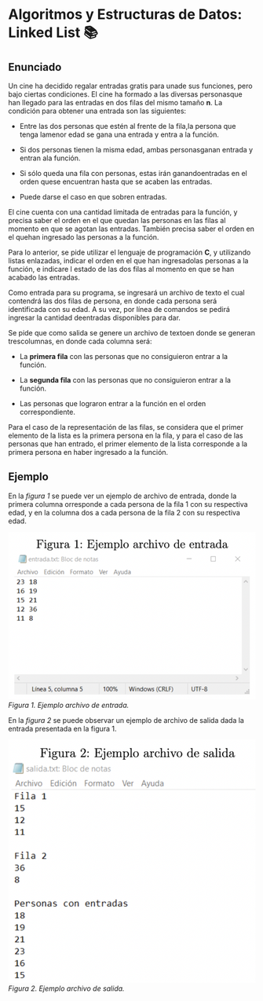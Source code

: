 # Algoritmos y Estructuras de Datos: Linked List 📚

## Enunciado

Un cine ha decidido regalar entradas gratis para unade sus funciones, pero bajo ciertas condiciones. El cine ha formado a las diversas personasque han llegado para las entradas en dos filas del mismo tamaño **n**. La condición para obtener una entrada son las siguientes:

- Entre las dos personas que estén al frente de la fila,la persona que tenga lamenor edad se gana una entrada y entra a la función.

- Si dos personas tienen la misma edad, ambas personasganan entrada y entran ala función.

- Si sólo queda una fila con personas, estas irán ganandoentradas en el orden quese encuentran hasta que se acaben las entradas.

- Puede darse el caso en que sobren entradas.

El cine cuenta con una cantidad limitada de entradas para la función, y precisa saber el orden en el que quedan las personas en las filas al momento en que se agotan las entradas. También precisa saber el orden en el quehan ingresado las personas a la función.

Para lo anterior, se pide utilizar el lenguaje de programación **C**, y utilizando listas enlazadas, indicar el orden en el que han ingresadolas personas a la función, e indicare l estado de las dos filas al momento en que se han acabado las entradas.

Como entrada para su programa, se ingresará un archivo de texto el cual contendrá las dos filas de persona, en donde cada persona será identificada con su edad. A su vez, por línea de comandos se pedirá ingresar la cantidad deentradas disponibles para dar.

Se pide que como salida se genere un archivo de textoen donde se generan trescolumnas, en donde cada columna será:

- La **primera fila** con las personas que no consiguieron entrar a la función.

- La **segunda fila** con las personas que no consiguieron entrar a la función.

- Las personas que lograron entrar a la función en el orden correspondiente.

Para el caso de la representación de las filas, se considera que el primer elemento de la lista es la primera persona en la fila, y para el caso de las personas que han entrado, el primer elemento de la lista corresponde a la primera persona en haber ingresado a la función.

## Ejemplo

En la _figura 1_ se puede ver un ejemplo de archivo de entrada, donde la primera columna orresponde a cada persona de la fila 1 con su respectiva edad, y en la columna dos a cada persona de la fila 2 con su respectiva edad.

![Figura 1](figura-1.png)
_Figura 1. Ejemplo archivo de entrada._

En la _figura 2_ se puede observar un ejemplo de archivo de salida dada la entrada presentada en la figura 1.

![Figura 2](figura-2.png)
_Figura 2. Ejemplo archivo de salida._
